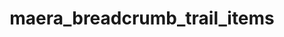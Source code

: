 ---
layout: default
title:  "maera_breadcrumb_trail_items"
category: development
tags: development
---